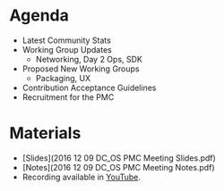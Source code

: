 # Agenda
- Latest Community Stats
- Working Group Updates
  * Networking, Day 2 Ops, SDK
- Proposed New Working Groups
  * Packaging, UX
- Contribution Acceptance Guidelines
- Recruitment for the PMC

# Materials
- [Slides](2016 12 09 DC_OS PMC Meeting Slides.pdf)
- [Notes](2016 12 09 DC_OS PMC Meeting Notes.pdf)
- Recording available in [YouTube](https://www.youtube.com/watch?v=41EKH0XJEFQ).
